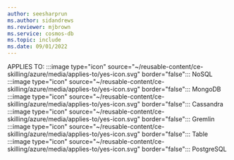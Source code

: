 ```yaml
---
author: seesharprun
ms.author: sidandrews
ms.reviewer: mjbrown
ms.service: cosmos-db
ms.topic: include
ms.date: 09/01/2022
---
```


APPLIES TO:
:::image type="icon" source="~/reusable-content/ce-skilling/azure/media/applies-to/yes-icon.svg" border="false":::
NoSQL
:::image type="icon" source="~/reusable-content/ce-skilling/azure/media/applies-to/yes-icon.svg" border="false":::
MongoDB
:::image type="icon" source="~/reusable-content/ce-skilling/azure/media/applies-to/yes-icon.svg" border="false":::
Cassandra
:::image type="icon" source="~/reusable-content/ce-skilling/azure/media/applies-to/yes-icon.svg" border="false":::
Gremlin
:::image type="icon" source="~/reusable-content/ce-skilling/azure/media/applies-to/yes-icon.svg" border="false":::
Table
:::image type="icon" source="~/reusable-content/ce-skilling/azure/media/applies-to/yes-icon.svg" border="false":::
PostgreSQL

